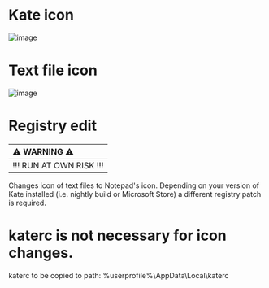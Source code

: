 # Kate icon
![image](https://github.com/user-attachments/assets/b2e156b6-cac6-4107-a800-32183218da7d)

# Text file icon
![image](https://github.com/user-attachments/assets/86ba7a88-36bd-4608-b155-c171139f4d19)


# Registry edit
| :warning: WARNING :warning: |
|:----------------------------|
|   !!! RUN AT OWN RISK !!!   |

Changes icon of text files to Notepad's icon.
Depending on your version of Kate installed (i.e. nightly build or Microsoft Store) a different registry patch is required. 


# katerc is not necessary for icon changes.
katerc to be copied to path:
%userprofile%\AppData\Local\katerc
